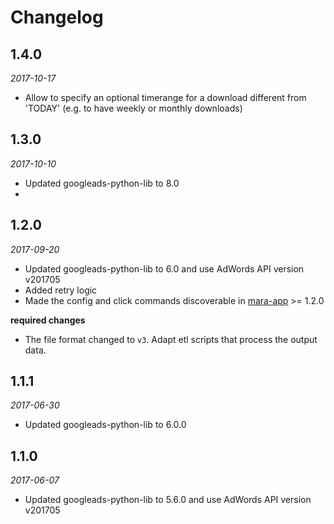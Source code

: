 # Changelog

## 1.4.0 
*2017-10-17* 

- Allow to specify an optional timerange for a download different from 'TODAY' (e.g. to have weekly or monthly downloads)



## 1.3.0 
*2017-10-10* 

- Updated googleads-python-lib to 8.0
-

## 1.2.0 
*2017-09-20* 

- Updated googleads-python-lib to 6.0 and use AdWords API version v201705
- Added retry logic
- Made the config and click commands discoverable in [mara-app](https://github.com/mara/mara-app) >= 1.2.0

**required changes**

- The file format changed to `v3`. Adapt etl scripts that process the output data.


## 1.1.1
*2017-06-30* 

- Updated googleads-python-lib to 6.0.0

## 1.1.0
*2017-06-07* 

- Updated googleads-python-lib to 5.6.0 and use AdWords API version v201705

